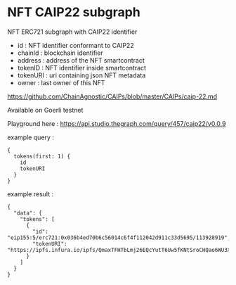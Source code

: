 # NFT CAIP22 subgraph

NFT ERC721 subgraph with CAIP22 identifier

- id : NFT identifier conformant to CAIP22
- chainId : blockchain identifier
- address : address of the NFT smartcontract
- tokenID : NFT identifier inside smartcontract
- tokenURI : uri containing json NFT metadata
- owner : last owner of this NFT

https://github.com/ChainAgnostic/CAIPs/blob/master/CAIPs/caip-22.md

Available on Goerli testnet

Playground here :
https://api.studio.thegraph.com/query/457/caip22/v0.0.9

example query :

```
{
  tokens(first: 1) {
    id
    tokenURI
  }
}
```

example result :

```
{
  "data": {
    "tokens": [
      {
        "id": "eip155:5/erc721:0x036b4ed70b6c56014c6f4f112042d911c33d5695/113928919",
        "tokenURI": "https://ipfs.infura.io/ipfs/QmaxTFHTbLmj26EQcYutT6Uw5fKNtSroCHQao6WU3XiPmk"
      }
    ]
  }
}
```
